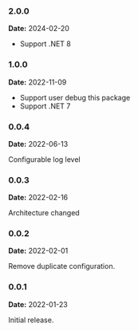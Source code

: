 ### 2.0.0

**Date:** 2024-02-20

+ Support .NET 8


### 1.0.0 

**Date:** 2022-11-09

+ Support user debug this package
+ Support .NET 7


### 0.0.4

**Date:** 2022-06-13

Configurable log level

### 0.0.3

**Date:** 2022-02-16  

Architecture changed

### 0.0.2

**Date:** 2022-02-01

Remove duplicate configuration.

### 0.0.1

**Date:** 2022-01-23

Initial release.